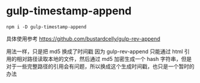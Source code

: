 # gulp-timestamp-append

`npm i -D gulp-timestamp-append`

具体使用参考 https://github.com/bustardcelly/gulp-rev-append

用法一样，只是把 md5 换成了时间戳
因为 gulp-rev-append 只能通过 html 引用的相对路径读取本地的文件，然后通过 md5 加密生成一个 hash 字符串，但是对于一些完整路径的引用会有问题，所以换成这个生成时间戳，也只是一个暂时的办法
